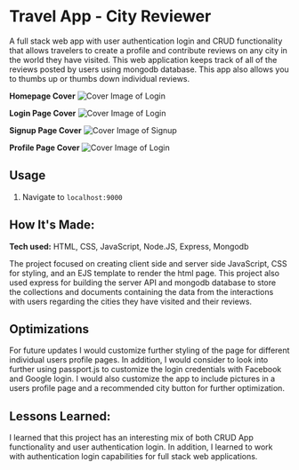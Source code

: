 # Travel App - City Reviewer
A full stack web app with user authentication login and CRUD functionality that allows travelers to create a profile and contribute reviews on any city in the world they have visited. This web application keeps track of all of the reviews posted by users using mongodb database. This app also allows you to thumbs up or thumbs down individual reviews.

**Homepage Cover**
![Cover Image of Login](public/img/homepage-cover.png)

**Login Page Cover**
![Cover Image of Login](public/img/login-cover.png)

**Signup Page Cover**
![Cover Image of Signup](public/img/sign-up-cover.png)

**Profile Page Cover**
![Cover Image of Login](public/img/profile-cover.png)

## Usage

1. Navigate to `localhost:9000`

## How It's Made:

**Tech used:** HTML, CSS, JavaScript, Node.JS, Express, Mongodb

The project focused on creating client side and server side JavaScript, CSS for styling, and an EJS template to render the html page. This project also used express for building the server API and mongodb database to store the collections and documents containing the data from the interactions with users regarding the cities they have visited and their reviews.

## Optimizations

For future updates I would customize further styling of the page for different individual users profile pages. In addition, I would consider to look into further using passport.js to customize the login credentials with Facebook and Google login. I would also customize the app to include pictures in a users profile page and a recommended city button for further optimization.

## Lessons Learned:

I learned that this project has an interesting mix of both CRUD App functionality and user authentication login. In addition, I learned to work with authentication login capabilities for full stack web applications.
